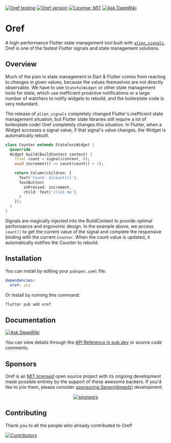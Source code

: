 [![Oref testing](https://github.com/medz/oref/actions/workflows/test.yml/badge.svg)](https://github.com/medz/oref/actions/workflows/test.yml)
[![Oref version](https://img.shields.io/pub/v/oref)](https://pub.dev/packages/oref)
[![License: MIT](https://img.shields.io/badge/License-MIT-yellow.svg)](LICENSE)
[![Ask DeepWiki](https://deepwiki.com/badge.svg)](https://deepwiki.com/medz/oref)

# Oref

A high-performance Flutter state management tool built with [`alien_signals`](https://github.com/medz/alien-signals-dart), Oref is one of the fastest Flutter signals and state management solutions.

## Overview

Much of the pain in state management in Dart & Flutter comes from reacting to changes in given values, because the values themselves are not directly observable. We have to use `StatefulWidget` or other state management tools for state, which use inefficient proactive notifications or a large number of watchers to notify widgets to rebuild, and the boilerplate code is very redundant.

The release of `alien_signals` completely changed Flutter's inefficient state management situation, but Flutter state libraries still require a lot of boilerplate code! Oref completely changes this situation. In Flutter, when a Widget accesses a signal value, if that signal's value changes, the Widget is automatically rebuilt.

```dart
class Counter extends StatelessWidget {
  @override
  Widget build(BuildContext context) {
    final count = signal(context, 0);
    void increment() => count(count() + 1);

    return Column(children: [
      Text('Count: ${count()}'),
      TextButton(
        onPressed: increment,
        child: Text('click me'),
      )
    ]);
  }
}
```

Signals are magically injected into the BuildContext to provide optimal performance and ergonomic design. In the example above, we access `count()` to get the current value of the signal and complete the responsive binding with the current `Counter`. When the count value is updated, it automatically notifies the Counter to rebuild.

## Installation

You can install by editing your `pubspec.yaml` file:
```yaml
dependencies:
  oref: any
```

Or install by running this command:
```bash
flutter pub add oref
```

## Documentation

[![Ask DeepWiki](https://deepwiki.com/badge.svg)](https://deepwiki.com/medz/oref)

You can view details through the [API Reference in pub.dev](https://pub.dev/documentation/oref/latest/oref/) or source code comments.

## Sponsors

Oref is an [MIT licensed](https://github.com/medz/spry/blob/main/LICENSE) open source project with its ongoing development made possible entirely by the support of these awesome backers. If you'd like to join them, please consider [sponsoring Seven(@medz)](https://github.com/sponsors/medz) development.

<p align="center">
  <a target="_blank" href="https://github.com/sponsors/medz">
    <img alt="sponsors" src="https://cdn.jsdelivr.net/gh/medz/public/sponsors.tiers.svg">
  </a>
</p>

## Contributing

Thank you to all the people who already contributed to Oref!

[![Contributors](https://contrib.rocks/image?repo=medz/oref)](https://github.com/medz/oref/graphs/contributors)
